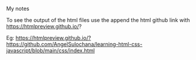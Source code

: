 My notes

To see the output of the html files 
use the append the html github link with https://htmlpreview.github.io/?

Eg:
https://htmlpreview.github.io/?https://github.com/AngelSulochana/learning-html-css-javascript/blob/main/css/index.html
